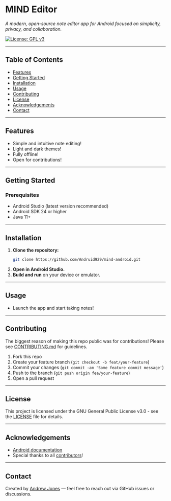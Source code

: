 # MIND Editor

*A modern, open-source note editor app for Android focused on simplicity, privacy, and collaboration.*

[![License: GPL v3](https://img.shields.io/badge/License-GPLv3-blue.svg)](LICENSE)

---

## Table of Contents

- [Features](#features)
- [Getting Started](#getting-started)
- [Installation](#installation)
- [Usage](#usage)
- [Contributing](#contributing)
- [License](#license)
- [Acknowledgements](#acknowledgements)
- [Contact](#contact)

---

## Features

- Simple and intuitive note editing!
- Light and dark themes!
- Fully offline!
- Open for contributions!

---

## Getting Started

### Prerequisites

- Android Studio (latest version recommended)
- Android SDK 24 or higher
- Java 11+

---

## Installation

1. **Clone the repository:**
    ```bash
    git clone https://github.com/Andruid929/mind-android.git
    ```
2. **Open in Android Studio.**
3. **Build and run** on your device or emulator.

---

## Usage

- Launch the app and start taking notes!

---

## Contributing

The biggest reason of making this repo public was for contributions! Please see [CONTRIBUTING.md](CONTRIBUTING.md) for guidelines.

1. Fork this repo
2. Create your feature branch (`git checkout -b feat/your-feature`)
3. Commit your changes (`git commit -am 'Some feature commit message'`)
4. Push to the branch (`git push origin fea/your-feature`)
5. Open a pull request

---

## License

This project is licensed under the GNU General Public License v3.0 - see the [LICENSE](LICENSE) file for details.

---

## Acknowledgements

- [Android documentation](https://developer.android.com/docs)
- Special thanks to all [contributors](CONTRIBUTORS.md)!

---

## Contact

Created by [Andrew Jones](https://github.com/Andruid929) — feel free to reach out via GitHub issues or discussions.

